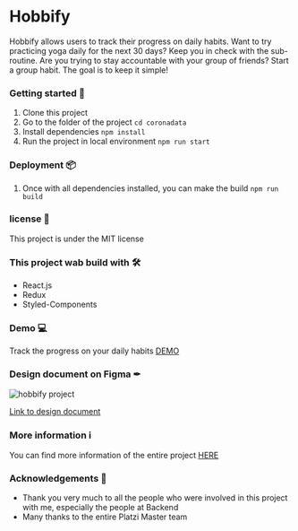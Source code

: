 # Hobbify

Hobbify allows users to track their progress on daily habits. Want to try practicing yoga daily for the next 30 days? Keep you in check with the sub-routine. Are you trying to stay accountable with your group of friends? Start a group habit. The goal is to keep it simple!

### Getting started 🚀

1. Clone this project
2. Go to the folder of the project `cd coronadata`
3. Install dependencies `npm install`
4. Run the project in local environment `npm run start`

### Deployment 📦

1. Once with all dependencies installed, you can make the build `npm run build`

### license 🚧

This project is under the MIT license

### This project wab build with 🛠

- React.js
- Redux
- Styled-Components

### Demo 💻

Track the progress on your daily habits
[DEMO](https://hobbify.app)

### Design document on Figma ✒

![hobbify project](https://assets-juanjosemayorga-website.s3.amazonaws.com/projects/hobbofy-demo.png)

[Link to design document](https://www.figma.com/file/Qdx8C0YpjEQbNpTkJkvWiv/hobbify?node-id=0%3A1)

### More information ℹ

You can find more information of the entire project [HERE](https://www.notion.so/Hobbify-Project-6c171f69176e4993a4ffd5cc1121feb9)

### Acknowledgements 🎉

- Thank you very much to all the people who were involved in this project with me, especially the people at Backend
- Many thanks to the entire Platzi Master team
